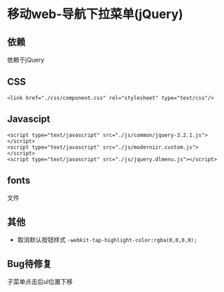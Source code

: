 # 移动web-导航下拉菜单(jQuery)

## 依赖
依赖于jQuery


## CSS
```
<link href="./css/component.css" rel="stylesheet" type="text/css"/>
```

## Javascipt

```
<script type="text/javascript" src="./js/common/jquery-3.2.1.js"></script>
<script type="text/javascript" src="./js/modernizr.custom.js"></script>
<script type="text/javascript" src="./js/jquery.dlmenu.js"></script>
```

## fonts
文件

## 其他

- 取消默认按钮样式
```-webkit-tap-highlight-color:rgba(0,0,0,0);```


## Bug待修复
子菜单点击后ul位置下移